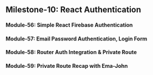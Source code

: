 ## Milestone-10: React Authentication

#### Module-56: Simple React Firebase Authentication

#### Module-57: Email Password Authentication, Login Form

#### Module-58: Router Auth Integration & Private Route

#### Module-59: Private Route Recap with Ema-John
